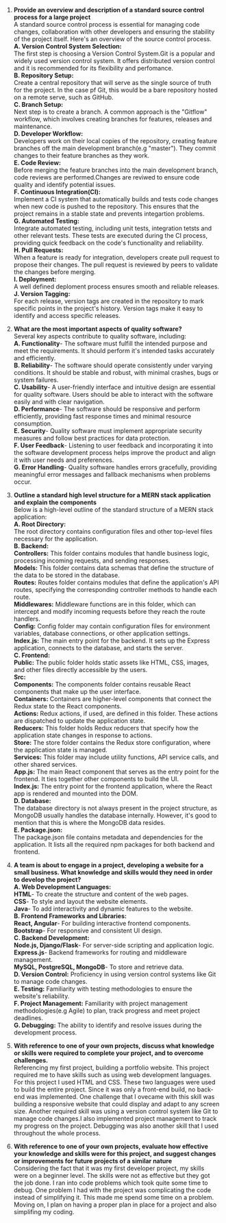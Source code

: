 1. **Provide an overview and description of a standard source control process for a large project**  
A standard source control process is essential for managing code changes, collaboration with other developers and ensuring the stability of the project itself. Here's an overview of the source control process.  
**A. Version Control System Selection:**  
The first step is choosing a Version Control System.Git is a popular and widely used version control system. It offers distributed version control and it is recommended for its flexibility and perfomance.  
**B. Repository Setup:**  
Create a central repository that will serve as the single source of truth for the project. In the case pf Git, this would be a bare repository hosted on a remote serve, such as GitHub.  
**C. Branch Setup:**  
Next step is to create a branch. A common approach is the "Gitflow" workflow, which involves creating branches for features, releases and maintenance.  
**D. Developer Workflow:**  
Developers work on their local copies of the repository, creating feature branches off the main development branch(e.g "master"). They commit changes to their feature branches as they work.  
**E. Code Review:**  
Before merging the feature branches into the main development branch, code reviews are performed.Changes are reviwed to ensure code quality and identify potential issues.  
**F. Continuous Integration(CI):**  
Implement a CI system that automatically builds and tests code changes when new code is pushed to the repository. This ensures that the project remains in a stable state and prevents integartion problems.  
**G. Automated Testing:**  
Integrate automated testing, including unit tests, integration tetsts and other relevant tests. These tests are executed during the CI process, providing quick feedback on the code's functionality and reliability.  
**H. Pull Requests:**  
When a feature is ready for integration, developers create pull request to propose their changes. The pull request is reviewed by peers to validate the changes before merging.  
**I. Deployment:**  
A well defined deploment process ensures smooth and reliable releases.  
**J. Version Tagging:**  
For each release, version tags are created in the repository to mark specific points in the project's history. Version tags make it easy to identify and access specific releases. 

2. **What are the most important aspects of quality software?**  
Several key aspects contribute to quality software, including:  
**A. Functionality**- The software must fulfill the intended purpose and meet the requirements. It should perform it's intended tasks accurately and efficiently.  
**B. Reliability**- The software should operate consistently under varying conditions. It should be stable and robust, with minimal crashes, bugs or system failures.  
**C. Usability**- A user-friendly interface and intuitive design are essential for quality software. Users should be able to interact with the software easily and with clear navigation.  
**D. Performance**- The software should be responsive and perform efficiently, providing fast response times and minimal resource consumption.   
**E. Security**- Quality software must implement appropriate security measures and follow best practices for data protection.  
**F. User Feedback**- Listening to user feedback and incorporating it into the software development process helps improve the product and align it with user needs and preferences.  
**G. Error Handling**- Quality software handles errors gracefully, providing meaningful error messages and fallback mechanisms when problems occur.  

3. **Outline a standard high level structure for a MERN stack application and explain the components**  
Below is a high-level outline of the standard structure of a MERN stack application:  
**A. Root Directory:**  
The root directory contains configuration files and other top-level files necessary for the application.  
**B. Backend:**  
**Controllers:** This folder contains modules that handle business logic, processing incoming requests, and sending responses.  
**Models:** This folder contains data schemas that define the structure of the data to be stored in the database.  
**Routes:** Routes folder contains modules that define the application's API routes, specifying the corresponding controller methods to handle each route.  
**Middlewares:** Middleware functions are in this folder, which can intercept and modify incoming requests before they reach the route handlers.  
**Config:** Config folder may contain configuration files for environment variables, database connections, or other application settings.  
**Index.js:** The main entry point for the backend. It sets up the Express application, connects to the database, and starts the server.  
**C. Frontend:**  
**Public:** The public folder holds static assets like HTML, CSS, images, and other files directly accessible by the users.  
**Src:**  
**Components:** The components folder contains reusable React components that make up the user interface.  
**Containers:** Containers are higher-level components that connect the Redux state to the React components.  
**Actions:** Redux actions, if used, are defined in this folder. These actions are dispatched to update the application state.  
**Reducers:** This folder holds Redux reducers that specify how the application state changes in response to actions.  
**Store:** The store folder contains the Redux store configuration, where the application state is managed.  
**Services:** This folder may include utility functions, API service calls, and other shared services.  
**App.js:** The main React component  that serves as the entry point for the frontend. It ties together other components to build the UI.  
**Index.js:** The entry point for the frontend application, where the React app is rendered and mounted into the DOM.  
**D. Database:**  
The database directory is not always present in the project structure, as MongoDB usually handles the database internally. However, it's good to mention that this is where the MongoDB data resides.  
**E. Package.json:**  
The package.json file contains metadata and dependencies for the application. It lists all the required npm packages for both backend and frontend.  

4. **A team is about to engage in a project, developing a website for a small business. What knowledge and skills would they need in order to develop the project?**  
**A. Web Development Languages:**  
**HTML**- To create the structure and content of the web pages.  
**CSS**- To style and layout the website elements.  
**Java**- To add interactivity and dynamic features to the website.  
**B. Frontend Frameworks and Libraries:**  
**React, Angular**- For building interactive frontend components.  
**Bootstrap**- For responsive and consistent UI design.  
**C. Backend Development:**  
**Node.js, Django/Flask**- For server-side scripting and application logic.  
**Express.js**- Backend frameworks for routing and middleware management.  
**MySQL, PostgreSQL, MongoDB**- To store and retrieve data.  
**D. Version Control:** Proficiency in using version control systems like Git to manage code changes.  
**E. Testing:** Familiarity with testing methodologies to ensure the website's reliability.  
**F. Project Management:** Familiarity with project management methodologies(e.g Agile) to plan, track progress and meet project deadlines.  
**G. Debugging:** The ability to identify and resolve issues during the development process.  

5. **With reference to one of your own projects, discuss what knowledge or skills were required to complete your project, and to overcome challenges.**  
Referencing my first project, building a portfolio website. This project required me to have skills such as using web development languages. For this project I used HTML and CSS. These two languages were used to build the entire project. Since it was only a front-end build, no back-end was implemented. One challenge that I ovecame with this skill was building a responsive website that could display and adapt to any screen size. Another required skill was using a version control system like Git to manage code changes.I also implemented project management to track my progress on the project. Debugging was also another skill that I used throughout the whole process.  

6. **With reference to one of your own projects, evaluate how effective your knowledge and skills were for this project, and suggest changes or improvements for future projects of a similar nature**  
Considering the fact that it was my first developer project, my skills were on a beginner level. The skills were not as effective but they got the job done. I ran into code problems which took quite some time to debug. One problem I had with the project was complicating the code instead of simplifying it. This made me spend some time on a problem. Moving on, I plan on having a proper plan in place for a project and also simplifing my coding. 